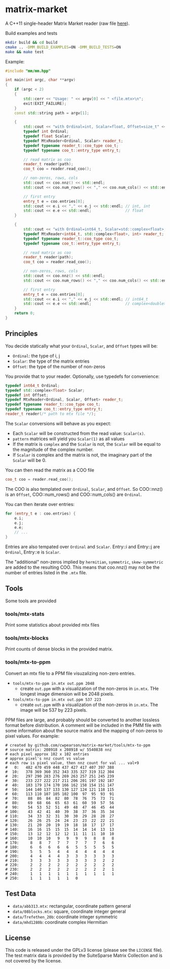 # matrix-market

A C++11 single-header Matrix Market reader (raw file [here](https://raw.githubusercontent.com/cwpearson/matrix-market/master/include/mm/mm.hpp)).

Build examples and tests
```bash
mkdir build && cd build
cmake .. -DMM_BUILD_EXAMPLES=ON -DMM_BUILD_TESTS=ON
make && make test
```

Example:
```c++
#include "mm/mm.hpp"

int main(int argc, char **argv)
{
    if (argc < 2)
    {
        std::cerr << "Usage: " << argv[0] << " <file.mtx>\n";
        exit(EXIT_FAILURE);
    }
    const std::string path = argv[1];

    {
        std::cout << "with Ordinal=int, Scalar=float, Offset=size_t" << std::endl;
        typedef int Ordinal;
        typedef float Scalar;
        typedef MtxReader<Ordinal, Scalar> reader_t;
        typedef typename reader_t::coo_type coo_t;
        typedef typename coo_t::entry_type entry_t;

        // read matrix as coo
        reader_t reader(path);
        coo_t coo = reader.read_coo();

        // non-zeros, rows, cols
        std::cout << coo.nnz() << std::endl;                               // size_t
        std::cout << coo.num_rows() << "," << coo.num_cols() << std::endl; // int

        // first entry
        entry_t e = coo.entries[0];
        std::cout << e.i << "," << e.j << std::endl; // int, int
        std::cout << e.e << std::endl;               // float
    }

    {
        std::cout << "with Ordinal=int64_t, Scalar=std::complex<float>, Offset=int" << std::endl;
        typedef MtxReader<int64_t, std::complex<float>, int> reader_t;
        typedef typename reader_t::coo_type coo_t;
        typedef typename coo_t::entry_type entry_t;

        // read matrix as coo
        reader_t reader(path);
        coo_t coo = reader.read_coo();

        // non-zeros, rows, cols
        std::cout << coo.nnz() << std::endl;                               // int
        std::cout << coo.num_rows() << "," << coo.num_cols() << std::endl; // complex<double>

        // first entry
        entry_t e = coo.entries[0];
        std::cout << e.i << "," << e.j << std::endl; // int64_t
        std::cout << e.e << std::endl;               // complex<double>
    }
    return 0;
}
```

## Principles

You decide statically what your `Ordinal`, `Scalar`, and `Offset` types will be:
* `Ordinal`: the type of i, j
* `Scalar`: the type of the matrix entries
* `Offset`: the type of the number of non-zeros

You provide that to your reader. Optionally, use typedefs for convenience:
```c++
typedef int64_t Ordinal;
typedef std::complex<float> Scalar;
typedef int Offset;
typedef MtxReader<Ordinal, Scalar, Offset> reader_t;
typedef typename reader_t::coo_type coo_t;
typedef typename coo_t::entry_type entry_t;
reader_t reader(/* path to mtx file */);
```

The `Scalar` conversions will behave as you expect:
* Each `Scalar` will be constructed from the read value: `Scalar(x)`.
* `pattern` matrices will yield you `Scalar(1)` as all values
* If the matrix is `complex` and the `Scalar` is not, the `Scalar` will be equal to the magnitude of the complex number.
* If `Scalar` is complex and the matrix is not, the imaginary part of the `Scalar` will be 0. 

You can then read the matrix as a COO file
```c++
coo_t coo = reader.read_coo();
```

The COO is also templated over `Ordinal`, `Scalar`, and `Offset`.
So COO::nnz() is an `Offset`, COO::num_rows() and COO::num_cols() are `Ordinal`.

You can then iterate over entries:
```c++
for (entry_t e : coo.entries) {
    e.i;
    e.j;
    e.e;
    // ...
}
```
Entries are also tempated over `Ordinal` and `Scalar`.
Entry::i and Entry::j are `Ordinal`, Entry::e is `Scalar`.

The "additional" non-zeros implied by `hermitian`, `symmetric`, `skew-symmetric` are added to the resulting COO.
This means that coo.nnz() may not be the number of entries listed in the `.mtx` file.

## Tools

Some tools are provided

### tools/mtx-stats
Print some statistics about provided mtx files

### tools/mtx-blocks
Print counts of dense blocks in the provided matrix.

### tools/mtx-to-ppm
Convert an mtx file to a PPM file visuzalizing non-zero entries.

* `tools/mtx-to-ppm in.mtx out.ppm 2048`
  * create `out.ppm` with a visualization of the non-zeros in `in.mtx`. THe longest image dimension will be 2048 pixels.
* `tools/mtx-to-ppm in.mtx out.ppm 537 223`
  * create `out.ppm` with a visualization of the non-zeros in `in.mtx`. The image will be 537 by 223 pixels.

PPM files are large, and probably should be converted to another lossless format before distribution.
A comment will be included in the PMM file with some information about the source matrix and the mapping of non-zeros to pixel values.
For example:
```
# created by github.com/cwpearson/matrix-market/tools/mtx-to-ppm
# source matrix: 208918 x 208918 w/ 5540838 nnz
# each pixel approx 102 x 102 entries
# approx pixel's nnz count vs value
# each row is pixel value, then nnz count for val ... val+9
#   0:   482 470 459 448 437 427 417 407 397 388
#  10:   378 369 360 352 343 335 327 319 312 304
#  20:   297 290 283 276 269 263 257 251 245 239
#  30:   233 227 222 217 211 206 201 197 192 187
#  40:   183 179 174 170 166 162 158 154 151 147
#  50:   144 140 137 133 130 127 124 121 118 115
#  60:   113 110 107 105 102 100  97  95  93  91
#  70:    88  86  84  82  80  78  76  75  73  71
#  80:    69  68  66  65  63  61  60  59  57  56
#  90:    54  53  52  51  49  48  47  46  45  44
# 100:    43  42  41  40  39  38  37  36  35  34
# 110:    34  33  32  31  30  30  29  28  28  27
# 120:    26  26  25  24  24  23  23  22  22  21
# 130:    21  20  20  19  19  18  18  17  17  17
# 140:    16  16  15  15  15  14  14  14  13  13
# 150:    13  12  12  12  12  11  11  11  10  10
# 160:    10  10  10   9   9   9   9   8   8   8
# 170:     8   8   7   7   7   7   7   7   6   6
# 180:     6   6   6   6   6   5   5   5   5   5
# 190:     5   5   5   4   4   4   4   4   4   4
# 200:     4   4   4   4   3   3   3   3   3   3
# 210:     3   3   3   3   3   3   3   3   2   2
# 220:     2   2   2   2   2   2   2   2   2   2
# 230:     2   2   2   2   2   2   2   2   2   1
# 240:     1   1   1   1   1   1   1   1   1   1
# 250:     1   1   1   1   1   0
```

## Test Data

* `data/abb313.mtx`: rectangular, coordinate pattern general
* `data/08blocks.mtx`: square, coordinate integer general 
* `data/Trefethen_20b`: coordinate integer symmetric
* `data/mhd1280b`: coordinate complex Hermitian

## License

This code is released under the GPLv3 license (please see the `LICENSE` file).
The test matrix data is provided by the SuiteSparse Matrix Collection and is not covered by the license.